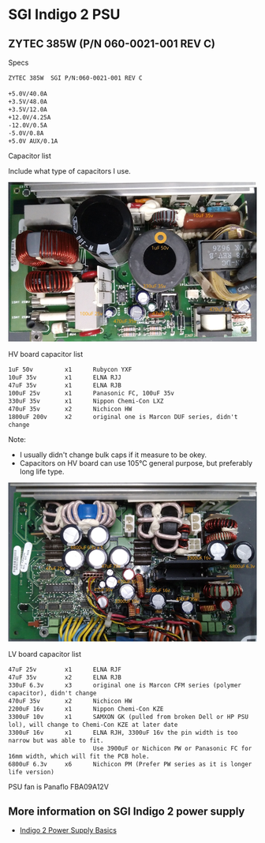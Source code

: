 SGI Indigo 2 PSU
================

ZYTEC 385W (P/N 060-0021-001 REV C)
-----------------------------------

Specs

    ZYTEC 385W  SGI P/N:060-0021-001 REV C

    +5.0V/40.0A
    +3.5V/48.0A
    +3.5V/12.0A
    +12.0V/4.25A
    -12.0V/0.5A
    -5.0V/0.8A
    +5.0V AUX/0.1A

Capacitor list

Include what type of capacitors I use.

![HV board capacitors](./resources/ZYTEC_385W_060-0021-001_RevC_HV.jpg)

HV board capacitor list

    1uF 50v         x1      Rubycon YXF
    10uF 35v        x1      ELNA RJJ
    47uF 35v        x1      ELNA RJB
    100uF 25v       x1      Panasonic FC, 100uF 35v
    330uF 35v       x1      Nippon Chemi-Con LXZ
    470uF 35v       x2      Nichicon HW
    1800uF 200v     x2      original one is Marcon DUF series, didn't change

Note:
- I usually didn't change bulk caps if it measure to be okey.
- Capacitors on HV board can use 105°C general purpose, but preferably long life type.

![LV board capacitors](./resources/ZYTEC_385W_060-0021-001_RevC_LV.jpg)

LV board capacitor list

    47uF 25v        x1      ELNA RJF
    47uF 35v        x2      ELNA RJB
    330uF 6.3v      x3      original one is Marcon CFM series (polymer capacitor), didn't change
    470uF 35v       x2      Nichicon HW
    2200uF 16v      x1      Nippon Chemi-Con KZE
    3300uF 10v      x1      SAMXON GK (pulled from broken Dell or HP PSU lol), will change to Chemi-Con KZE at later date
    3300uF 16v      x1      ELNA RJH, 3300uF 16v the pin width is too narrow but was able to fit.
                            Use 3900uF or Nichicon PW or Panasonic FC for 16mm width, which will fit the PCB hole.
    6800uF 6.3v     x6      Nichicon PM (Prefer PW series as it is longer life version)

PSU fan is Panaflo FBA09A12V

More information on SGI Indigo 2 power supply
---------------------------------------------
- [Indigo 2 Power Supply Basics](https://forums.sgi.sh/index.php?threads/indigo-2-power-supply-basics.111/)
